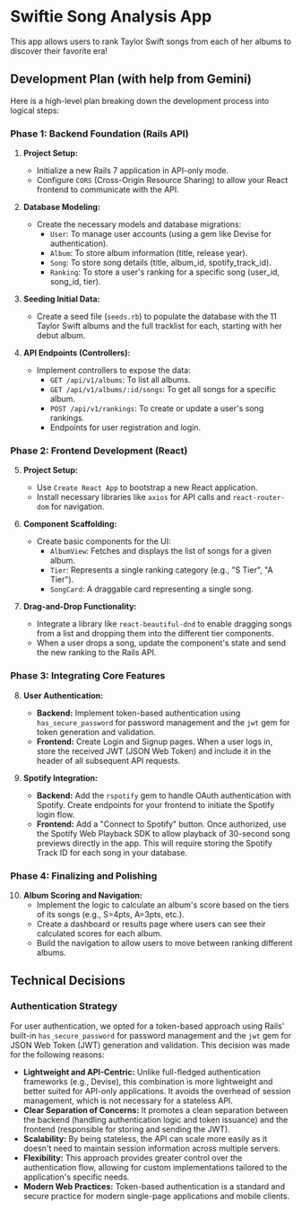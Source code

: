 # Swiftie Song Analysis App

This app allows users to rank Taylor Swift songs from each of her albums to discover their favorite era!

## Development Plan (with help from Gemini)

Here is a high-level plan breaking down the development process into logical steps:

### **Phase 1: Backend Foundation (Rails API)**

1.  **Project Setup:**
    *   Initialize a new Rails 7 application in API-only mode.
    *   Configure `CORS` (Cross-Origin Resource Sharing) to allow your React frontend to communicate with the API.

2.  **Database Modeling:**
    *   Create the necessary models and database migrations:
        *   `User`: To manage user accounts (using a gem like Devise for authentication).
        *   `Album`: To store album information (title, release year).
        *   `Song`: To store song details (title, album_id, spotify_track_id).
        *   `Ranking`: To store a user's ranking for a specific song (user_id, song_id, tier).

3.  **Seeding Initial Data:**
    *   Create a seed file (`seeds.rb`) to populate the database with the 11 Taylor Swift albums and the full tracklist for each, starting with her debut album.

4.  **API Endpoints (Controllers):**
    *   Implement controllers to expose the data:
        *   `GET /api/v1/albums`: To list all albums.
        *   `GET /api/v1/albums/:id/songs`: To get all songs for a specific album.
        *   `POST /api/v1/rankings`: To create or update a user's song rankings.
        *   Endpoints for user registration and login.

### **Phase 2: Frontend Development (React)**

5.  **Project Setup:**
    *   Use `Create React App` to bootstrap a new React application.
    *   Install necessary libraries like `axios` for API calls and `react-router-dom` for navigation.

6.  **Component Scaffolding:**
    *   Create basic components for the UI:
        *   `AlbumView`: Fetches and displays the list of songs for a given album.
        *   `Tier`: Represents a single ranking category (e.g., "S Tier", "A Tier").
        *   `SongCard`: A draggable card representing a single song.

7.  **Drag-and-Drop Functionality:**
    *   Integrate a library like `react-beautiful-dnd` to enable dragging songs from a list and dropping them into the different tier components.
    *   When a user drops a song, update the component's state and send the new ranking to the Rails API.

### **Phase 3: Integrating Core Features**

8.  **User Authentication:**
    *   **Backend:** Implement token-based authentication using `has_secure_password` for password management and the `jwt` gem for token generation and validation.
    *   **Frontend:** Create Login and Signup pages. When a user logs in, store the received JWT (JSON Web Token) and include it in the header of all subsequent API requests.

9.  **Spotify Integration:**
    *   **Backend:** Add the `rspotify` gem to handle OAuth authentication with Spotify. Create endpoints for your frontend to initiate the Spotify login flow.
    *   **Frontend:** Add a "Connect to Spotify" button. Once authorized, use the Spotify Web Playback SDK to allow playback of 30-second song previews directly in the app. This will require storing the Spotify Track ID for each song in your database.

### **Phase 4: Finalizing and Polishing**

10. **Album Scoring and Navigation:**
    *   Implement the logic to calculate an album's score based on the tiers of its songs (e.g., S=4pts, A=3pts, etc.).
    *   Create a dashboard or results page where users can see their calculated scores for each album.
    *   Build the navigation to allow users to move between ranking different albums.

## Technical Decisions

### Authentication Strategy

For user authentication, we opted for a token-based approach using Rails' built-in `has_secure_password` for password management and the `jwt` gem for JSON Web Token (JWT) generation and validation. This decision was made for the following reasons:

*   **Lightweight and API-Centric:** Unlike full-fledged authentication frameworks (e.g., Devise), this combination is more lightweight and better suited for API-only applications. It avoids the overhead of session management, which is not necessary for a stateless API.
*   **Clear Separation of Concerns:** It promotes a clean separation between the backend (handling authentication logic and token issuance) and the frontend (responsible for storing and sending the JWT).
*   **Scalability:** By being stateless, the API can scale more easily as it doesn't need to maintain session information across multiple servers.
*   **Flexibility:** This approach provides greater control over the authentication flow, allowing for custom implementations tailored to the application's specific needs.
*   **Modern Web Practices:** Token-based authentication is a standard and secure practice for modern single-page applications and mobile clients.